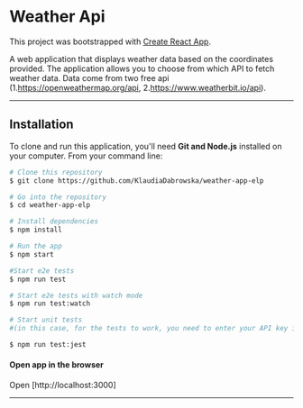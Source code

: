 # Weather Api

This project was bootstrapped with [Create React App](https://github.com/facebook/create-react-app).

A web application that displays weather data based on the coordinates provided.
The application allows you to choose from which API to fetch weather data.
Data come from two free api (1.https://openweathermap.org/api, 2.https://www.weatherbit.io/api).

---

## Installation

To clone and run this application, you'll need **Git and Node.js** installed on your computer. From your command line:

```sh
# Clone this repository
$ git clone https://github.com/KlaudiaDabrowska/weather-app-elp

# Go into the repository
$ cd weather-app-elp

# Install dependencies
$ npm install

# Run the app
$ npm start

#Start e2e tests
$ npm run test

# Start e2e tests with watch mode
$ npm run test:watch

# Start unit tests
#(in this case, for the tests to work, you need to enter your API key in the "setEnvVars.js" file in the ".jest" folder)

$ npm run test:jest


```

#### Open app in the browser

Open [http://localhost:3000]

---
